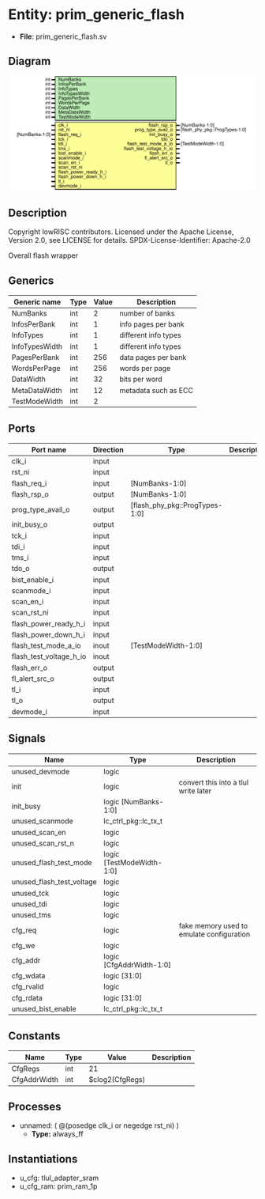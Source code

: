 # Entity: prim_generic_flash

- **File**: prim_generic_flash.sv
## Diagram

![Diagram](prim_generic_flash.svg "Diagram")
## Description

 Copyright lowRISC contributors.
 Licensed under the Apache License, Version 2.0, see LICENSE for details.
 SPDX-License-Identifier: Apache-2.0

 Overall flash wrapper


## Generics

| Generic name   | Type | Value | Description            |
| -------------- | ---- | ----- | ---------------------- |
| NumBanks       | int  | 2     |  number of banks       |
| InfosPerBank   | int  | 1     |  info pages per bank   |
| InfoTypes      | int  | 1     |  different info types  |
| InfoTypesWidth | int  | 1     |  different info types  |
| PagesPerBank   | int  | 256   |  data pages per bank   |
| WordsPerPage   | int  | 256   |  words per page        |
| DataWidth      | int  | 32    |  bits per word         |
| MetaDataWidth  | int  | 12    |  metadata such as ECC  |
| TestModeWidth  | int  | 2     |                        |
## Ports

| Port name               | Direction | Type                           | Description |
| ----------------------- | --------- | ------------------------------ | ----------- |
| clk_i                   | input     |                                |             |
| rst_ni                  | input     |                                |             |
| flash_req_i             | input     | [NumBanks-1:0]                 |             |
| flash_rsp_o             | output    | [NumBanks-1:0]                 |             |
| prog_type_avail_o       | output    | [flash_phy_pkg::ProgTypes-1:0] |             |
| init_busy_o             | output    |                                |             |
| tck_i                   | input     |                                |             |
| tdi_i                   | input     |                                |             |
| tms_i                   | input     |                                |             |
| tdo_o                   | output    |                                |             |
| bist_enable_i           | input     |                                |             |
| scanmode_i              | input     |                                |             |
| scan_en_i               | input     |                                |             |
| scan_rst_ni             | input     |                                |             |
| flash_power_ready_h_i   | input     |                                |             |
| flash_power_down_h_i    | input     |                                |             |
| flash_test_mode_a_io    | inout     | [TestModeWidth-1:0]            |             |
| flash_test_voltage_h_io | inout     |                                |             |
| flash_err_o             | output    |                                |             |
| fl_alert_src_o          | output    |                                |             |
| tl_i                    | input     |                                |             |
| tl_o                    | output    |                                |             |
| devmode_i               | input     |                                |             |
## Signals

| Name                      | Type                      | Description                                 |
| ------------------------- | ------------------------- | ------------------------------------------- |
| unused_devmode            | logic                     |                                             |
| init                      | logic                     |  convert this into a tlul write later       |
| init_busy                 | logic [NumBanks-1:0]      |                                             |
| unused_scanmode           | lc_ctrl_pkg::lc_tx_t      |                                             |
| unused_scan_en            | logic                     |                                             |
| unused_scan_rst_n         | logic                     |                                             |
| unused_flash_test_mode    | logic [TestModeWidth-1:0] |                                             |
| unused_flash_test_voltage | logic                     |                                             |
| unused_tck                | logic                     |                                             |
| unused_tdi                | logic                     |                                             |
| unused_tms                | logic                     |                                             |
| cfg_req                   | logic                     |  fake memory used to emulate configuration  |
| cfg_we                    | logic                     |                                             |
| cfg_addr                  | logic [CfgAddrWidth-1:0]  |                                             |
| cfg_wdata                 | logic [31:0]              |                                             |
| cfg_rvalid                | logic                     |                                             |
| cfg_rdata                 | logic [31:0]              |                                             |
| unused_bist_enable        | lc_ctrl_pkg::lc_tx_t      |                                             |
## Constants

| Name         | Type | Value           | Description |
| ------------ | ---- | --------------- | ----------- |
| CfgRegs      | int  | 21              |             |
| CfgAddrWidth | int  | $clog2(CfgRegs) |             |
## Processes
- unnamed: ( @(posedge clk_i or negedge rst_ni) )
  - **Type:** always_ff
## Instantiations

- u_cfg: tlul_adapter_sram
- u_cfg_ram: prim_ram_1p
